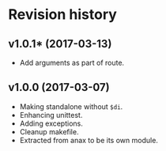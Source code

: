 Revision history
=================================

v1.0.1* (2017-03-13)
---------------------------------

* Add arguments as part of route.


v1.0.0 (2017-03-07)
---------------------------------

* Making standalone without `$di`.
* Enhancing unittest.
* Adding exceptions.
* Cleanup makefile.
* Extracted from anax to be its own module.
